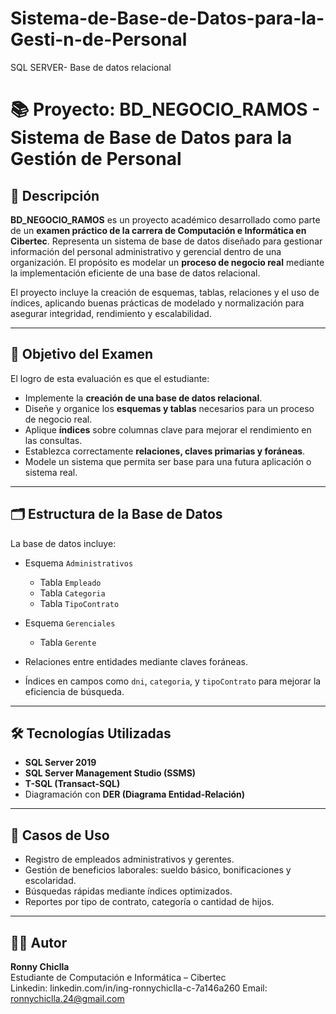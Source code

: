 # Sistema-de-Base-de-Datos-para-la-Gesti-n-de-Personal
SQL SERVER- Base de datos relacional

# 📚 Proyecto: BD_NEGOCIO_RAMOS - Sistema de Base de Datos para la Gestión de Personal

## 📝 Descripción

**BD_NEGOCIO_RAMOS** es un proyecto académico desarrollado como parte de un **examen práctico de la carrera de Computación e Informática en Cibertec**. Representa un sistema de base de datos diseñado para gestionar información del personal administrativo y gerencial dentro de una organización. El propósito es modelar un **proceso de negocio real** mediante la implementación eficiente de una base de datos relacional.

El proyecto incluye la creación de esquemas, tablas, relaciones y el uso de índices, aplicando buenas prácticas de modelado y normalización para asegurar integridad, rendimiento y escalabilidad.

---

## 🎯 Objetivo del Examen

El logro de esta evaluación es que el estudiante:
- Implemente la **creación de una base de datos relacional**.
- Diseñe y organice los **esquemas y tablas** necesarios para un proceso de negocio real.
- Aplique **índices** sobre columnas clave para mejorar el rendimiento en las consultas.
- Establezca correctamente **relaciones, claves primarias y foráneas**.
- Modele un sistema que permita ser base para una futura aplicación o sistema real.

---

## 🗂️ Estructura de la Base de Datos

La base de datos incluye:

- Esquema `Administrativos`
  - Tabla `Empleado`
  - Tabla `Categoria`
  - Tabla `TipoContrato`

- Esquema `Gerenciales`
  - Tabla `Gerente`

- Relaciones entre entidades mediante claves foráneas.
- Índices en campos como `dni`, `categoria`, y `tipoContrato` para mejorar la eficiencia de búsqueda.

---

## 🛠️ Tecnologías Utilizadas

- **SQL Server 2019**
- **SQL Server Management Studio (SSMS)**
- **T-SQL (Transact-SQL)**
- Diagramación con **DER (Diagrama Entidad-Relación)**

---

## 🧠 Casos de Uso

- Registro de empleados administrativos y gerentes.
- Gestión de beneficios laborales: sueldo básico, bonificaciones y escolaridad.
- Búsquedas rápidas mediante índices optimizados.
- Reportes por tipo de contrato, categoría o cantidad de hijos.

---

## 🧑‍🎓 Autor

**Ronny Chiclla**  
Estudiante de Computación e Informática – Cibertec  
Linkedin: linkedin.com/in/ing-ronnychiclla-c-7a146a260
Email: ronnychiclla.24@gmail.com

